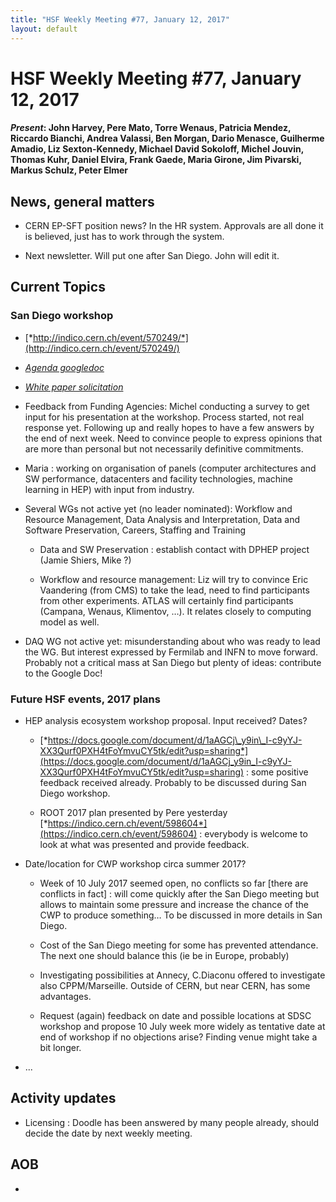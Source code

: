 ```yaml
---
title: "HSF Weekly Meeting #77, January 12, 2017"
layout: default
---
```


# HSF Weekly Meeting #77, January 12, 2017


#### *Present*: John Harvey, Pere Mato, Torre Wenaus, Patricia Mendez, Riccardo Bianchi, Andrea Valassi, Ben Morgan, Dario Menasce, Guilherme Amadio, Liz Sexton-Kennedy, Michael David Sokoloff, Michel Jouvin, Thomas Kuhr, Daniel Elvira, Frank Gaede, Maria Girone, Jim Pivarski, Markus Schulz, Peter Elmer

## News, general matters

-   CERN EP-SFT position news? In the HR system. Approvals are all done it is believed, just has to work through the system.

-   Next newsletter. Will put one after San Diego. John will edit it.

## Current Topics

### San Diego workshop

-   [*http://indico.cern.ch/event/570249/*](http://indico.cern.ch/event/570249/)

-   [*Agenda googledoc*](https://docs.google.com/document/d/1CeJzMH9kKk3db06KTxENjwCRnXiY6DJ0ogwMOiJZ85M/edit)

-   [*White paper solicitation*](http://hepsoftwarefoundation.org/cwp/CWPWhitePaperSolicitation.pdf)

-   Feedback from Funding Agencies: Michel conducting a survey to get input for his presentation at the workshop. Process started, not real response yet. Following up and really hopes to have a few answers by the end of next week. Need to convince people to express opinions that are more than personal but not necessarily definitive commitments.

-   Maria : working on organisation of panels (computer architectures and SW performance, datacenters and facility technologies, machine learning in HEP) with input from industry.

-   Several WGs not active yet (no leader nominated): Workflow and Resource Management, Data Analysis and Interpretation, Data and Software Preservation, Careers, Staffing and Training

    -   Data and SW Preservation : establish contact with DPHEP project (Jamie Shiers, Mike ?)

    -   Workflow and resource management: Liz will try to convince Eric Vaandering (from CMS) to take the lead, need to find participants from other experiments. ATLAS will certainly find participants (Campana, Wenaus, Klimentov, …). It relates closely to computing model as well.

-   DAQ WG not active yet: misunderstanding about who was ready to lead the WG. But interest expressed by Fermilab and INFN to move forward. Probably not a critical mass at San Diego but plenty of ideas: contribute to the Google Doc!

### Future HSF events, 2017 plans

-   HEP analysis ecosystem workshop proposal. Input received? Dates?

    -   [*https://docs.google.com/document/d/1aAGCj\_y9in\_I-c9yYJ-XX3Qurf0PXH4tFoYmvuCY5tk/edit?usp=sharing*](https://docs.google.com/document/d/1aAGCj_y9in_I-c9yYJ-XX3Qurf0PXH4tFoYmvuCY5tk/edit?usp=sharing) : some positive feedback received already. Probably to be discussed during San Diego workshop.

    -   ROOT 2017 plan presented by Pere yesterday [*https://indico.cern.ch/event/598604*](https://indico.cern.ch/event/598604) : everybody is welcome to look at what was presented and provide feedback.

-   Date/location for CWP workshop circa summer 2017?

    -   Week of 10 July 2017 seemed open, no conflicts so far \[there are conflicts in fact\] : will come quickly after the San Diego meeting but allows to maintain some pressure and increase the chance of the CWP to produce something… To be discussed in more details in San Diego.

    -   Cost of the San Diego meeting for some has prevented attendance. The next one should balance this (ie be in Europe, probably)

    -   Investigating possibilities at Annecy, C.Diaconu offered to investigate also CPPM/Marseille. Outside of CERN, but near CERN, has some advantages.

    -   Request (again) feedback on date and possible locations at SDSC workshop and propose 10 July week more widely as tentative date at end of workshop if no objections arise? Finding venue might take a bit longer.

-   ...

## Activity updates

-   Licensing : Doodle has been answered by many people already, should decide the date by next weekly meeting.

## AOB

-   
